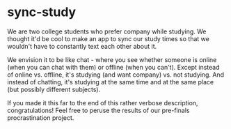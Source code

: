 # sync-study
We are two college students who prefer company while studying. We thought it'd be cool to make an app to sync our study times so that we wouldn't have to constantly text each other about it.

We envision it to be like chat - where you see whether someone is online (when you can chat with them) or offline (when you can't). Except instead of online vs. offline, it's studying (and want company) vs. not studying. 
And instead of chatting, it's studying at the same time and at the same place (but possibly different subjects).

If you made it this far to the end of this rather verbose description, congratulations! Feel free to peruse the results of our pre-finals procrastination project.
